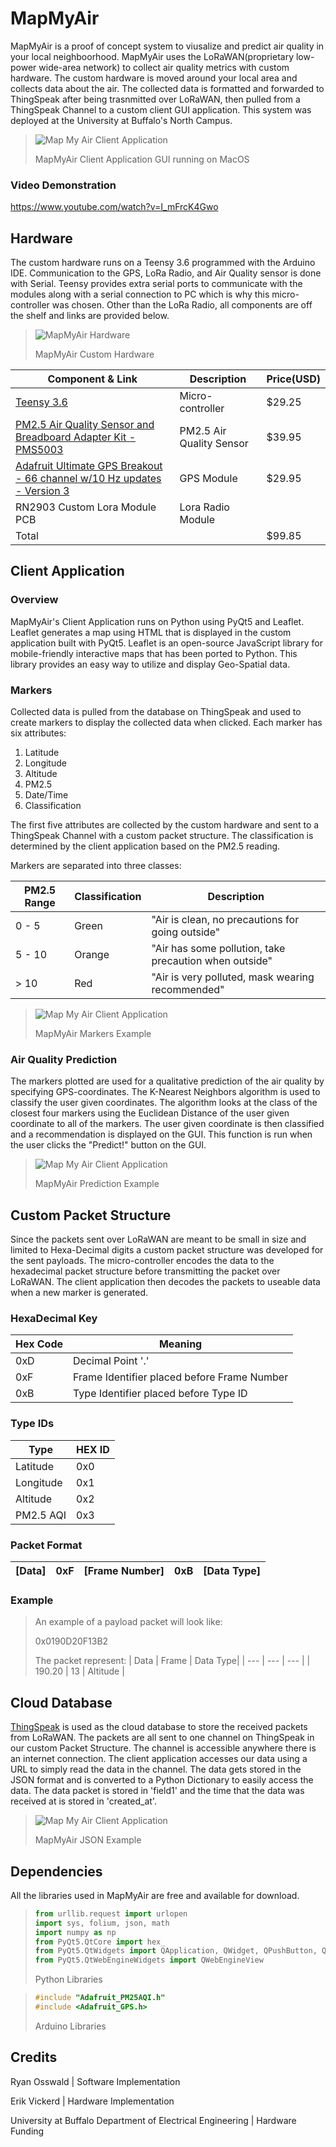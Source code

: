 # MapMyAir
MapMyAir is a proof of concept system to viusalize and predict air quality in your local neighboorhood. MapMyAir uses the LoRaWAN(proprietary low-power wide-area network) to collect air quality metrics with custom hardware. The custom hardware is moved around your local area and collects data about the air. The collected data is formatted and forwarded to ThingSpeak after being trasnmitted over LoRaWAN, then pulled from a ThingSpeak Channel to a custom client GUI application. This system was deployed at the University at Buffalo's North Campus. 

> ![Map My Air Client Application](/Documentation/MapMyAirClientApp.png)
> 
> MapMyAir Client Application GUI running on MacOS

### Video Demonstration
https://www.youtube.com/watch?v=I_mFrcK4Gwo

## Hardware

The custom hardware runs on a Teensy 3.6 programmed with the Arduino IDE.  Communication to the GPS, LoRa Radio, and Air Quality sensor is done with Serial.  Teensy provides extra serial ports to communicate with the modules along with a serial connection to PC which is why this micro-controller was chosen. Other than the LoRa Radio, all components are off the shelf and links are provided below.
> ![MapMyAir Hardware](/Documentation/HardwareMapMyAir.png)
> 
> MapMyAir Custom Hardware


| Component & Link | Description | Price(USD) |
| ---------- | ---- |  -----|
| [Teensy 3.6](https://www.pjrc.com/store/teensy36.html) | Micro-controller | $29.25 |
| [PM2.5 Air Quality Sensor and Breadboard Adapter Kit - PMS5003](https://www.adafruit.com/product/3686?gclid=CjwKCAjwyvaJBhBpEiwA8d38vKnVx_Y_iaRcCHO7B19t33FtbRdYeCRXTI9LNg5BnFYp2_uByk9vkhoCoagQAvD_BwE) | PM2.5 Air Quality Sensor | $39.95 | 
| [Adafruit Ultimate GPS Breakout - 66 channel w/10 Hz updates - Version 3](https://www.adafruit.com/product/746?gclid=CjwKCAiAh_GNBhAHEiwAjOh3ZBlegc6uSpFTh-ZUeaweLcAKE87Fj8o2H1fkPLiSAkeLeGEUTl2ysRoCUHEQAvD_BwE)| GPS Module | $29.95 |
| RN2903 Custom Lora Module PCB | Lora Radio Module | |
|Total | | $99.85 |

## Client Application

### Overview

MapMyAir's Client Application runs on Python using PyQt5 and Leaflet. Leaflet generates a map using HTML that is displayed in the custom application built with PyQt5.  Leaflet is an open-source JavaScript library for mobile-friendly interactive maps that has been ported to Python. This library provides an easy way to utilize and display Geo-Spatial data.

### Markers

Collected data is pulled from the database on ThingSpeak and used to create markers to display the collected data when clicked.  Each marker has six attributes:

1. Latitude
2. Longitude
3. Altitude
4. PM2.5
5. Date/Time
6. Classification

The first five attributes are collected by the custom hardware and sent to a ThingSpeak Channel with a custom packet structure. The classification is determined by the client application based on the PM2.5 reading.

Markers are separated into three classes:

| PM2.5 Range | Classification | Description |
| --- | --- | ---|
| 0 - 5 | Green| "Air is clean, no precautions for going outside" | 
| 5 - 10 | Orange | "Air has some pollution, take precaution when outside" |
| > 10| Red | "Air is very polluted, mask wearing recommended" |

> ![Map My Air Client Application](/Documentation/MapMyAirMap1.png)
> 
> MapMyAir Markers Example

### Air Quality Prediction

The markers plotted are used for a qualitative prediction of the air quality by specifying GPS-coordinates. The K-Nearest Neighbors algorithm is used to classify the user given coordinates.  The algorithm looks at the class of the closest four markers using the Euclidean Distance of the user given coordinate to all of the markers.  The user given coordinate is then classified and a recommendation is displayed on the GUI. This function is run when the user clicks the "Predict!" button on the GUI.

> ![Map My Air Client Application](/Documentation/MapMyAirPrediction.png)
> 
> MapMyAir Prediction Example




## Custom Packet Structure

Since the packets sent over LoRaWAN are meant to be small in size and limited to Hexa-Decimal digits a custom packet structure was developed for the sent payloads. The micro-controller encodes the data to the hexadecimal packet structure before transmitting the packet over LoRaWAN. The client application then decodes the packets to useable data when a new marker is generated.

### HexaDecimal Key

| Hex Code | Meaning |
| --- | --- |
| 0xD | Decimal Point '.' |
| 0xF | Frame Identifier placed before Frame Number |
| 0xB | Type Identifier placed before Type ID|

### Type IDs

| Type | HEX ID  |
| --- | --- |
| Latitude |0x0 |
| Longitude | 0x1 |
| Altitude | 0x2 |
| PM2.5 AQI | 0x3 |

### Packet Format
| [Data] | 0xF | [Frame Number] | 0xB | [Data Type] |
|--- | --- | --- | ---| --- |

### Example 

>An example of a payload packet will look like:
>
>0x0190D20F13B2
>
>The packet represent:
>| Data | Frame | Data Type|
>| --- | --- | --- |
>| 190.20 | 13 | Altitude | 



## Cloud Database
[ThingSpeak](https://thingspeak.com/) is used as the cloud database to store the received packets from LoRaWAN.  The packets are all sent to one channel on ThingSpeak in our custom Packet Structure. The channel is accessible anywhere there is an internet connection. The client application accesses our data using a URL to simply read the data in the channel. The data gets stored in the JSON format and is converted to a Python Dictionary to easily access the data. The data packet is stored in 'field1' and the time that the data was received at is stored in 'created_at'.

> ![Map My Air Client Application](/Documentation/MapMyAirJSON.png)
> 
> MapMyAir JSON Example
> 
## Dependencies

All the libraries used in MapMyAir are free and available for download.

>```py
>from urllib.request import urlopen
>import sys, folium, json, math
>import numpy as np
>from PyQt5.QtCore import hex_
>from PyQt5.QtWidgets import QApplication, QWidget, QPushButton, QGridLayout, QLabel, QLineEdit, QFormLayout
>from PyQt5.QtWebEngineWidgets import QWebEngineView
>```
>Python Libraries

>```cpp
>#include "Adafruit_PM25AQI.h"
>#include <Adafruit_GPS.h>
>```
>Arduino Libraries


## Credits
Ryan Osswald | Software Implementation

Erik Vickerd | Hardware Implementation

University at Buffalo Department of Electrical Engineering | Hardware Funding
